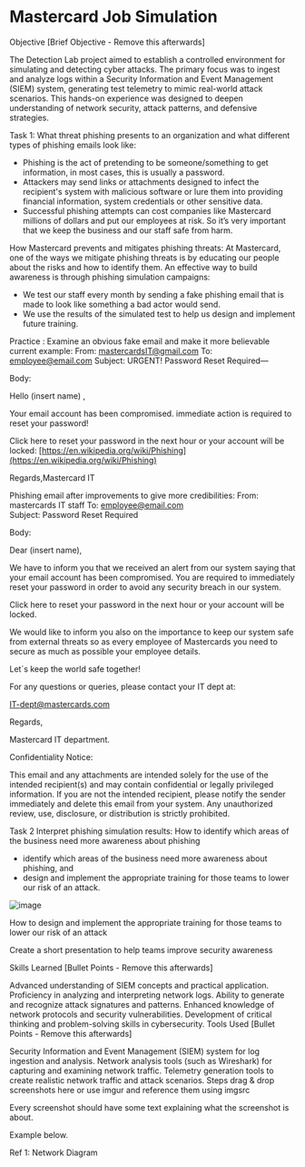 # Mastercard Job Simulation

Objective
[Brief Objective - Remove this afterwards]

The Detection Lab project aimed to establish a controlled environment for simulating and detecting cyber attacks. The primary focus was to ingest and analyze logs within a Security Information and Event Management (SIEM) system, generating test telemetry to mimic real-world attack scenarios. This hands-on experience was designed to deepen understanding of network security, attack patterns, and defensive strategies.

Task 1:
What threat phishing presents to an organization and what different types of phishing emails look like:
* Phishing is the act of pretending to be someone/something to get information, in most cases, this is usually a password.
* Attackers may send links or attachments designed to infect the recipient's system with malicious software or lure them into providing financial information, system credentials or other sensitive data.
* Successful phishing attempts can cost companies like Mastercard millions of dollars and put our employees at risk. So it’s very important that we keep the business and our staff safe from harm.

How Mastercard prevents and mitigates phishing threats:
At Mastercard, one of the ways we mitigate phishing threats is by educating our people about the risks and how to identify them. An effective way to build awareness is through phishing simulation campaigns:

* We test our staff every month by sending a fake phishing email that is made to look like something a bad actor would send.
* We use the results of the simulated test to help us design and implement future training.

Practice :
Examine an obvious fake email and make it more believable 
current example:
From: mastercardsIT@gmail.com
To: employee@email.com 
Subject: URGENT!  Password Reset Required—

Body: 

Hello (insert name)  ,

Your email account has been compromised.  immediate action is required to reset your password!

Click here to reset your password in the next hour or your account will be locked: [https://en.wikipedia.org/wiki/Phishing](https://en.wikipedia.org/wiki/Phishing)
 
Regards,Mastercard IT


Phishing email after improvements to give more credibilities:
From: mastercards IT staff 
To: employee@email.com  
Subject: Password Reset Required 
 
Body:  
 
Dear (insert name), 

 
We have to inform you that we received an alert from our system saying that your email account has been compromised.  You are required to immediately reset your password in order to avoid any security breach in our system. 
 
Click here to reset your password in the next hour or your account will be locked. 

We would like to inform you also on the importance to keep our system safe from external threats so as every employee of Mastercards you need to secure as much as possible your employee details. 

Let´s keep the world safe together! 
 

For any questions or queries, please contact your IT dept at: 

IT-dept@mastercards.com 

 
Regards, 

Mastercard IT department. 

 

Confidentiality Notice: 

This email and any attachments are intended solely for the use of the intended recipient(s) and may contain confidential or legally privileged information. If you are not the intended recipient, please notify the sender immediately and delete this email from your system. Any unauthorized review, use, disclosure, or distribution is strictly prohibited. 


Task 2 Interpret phishing simulation results: 
How to identify which areas of the business need more awareness about phishing
* identify which areas of the business need more awareness about phishing, and
* design and implement the appropriate training for those teams to lower our risk of an attack.

![image](https://github.com/user-attachments/assets/b3ffa56b-151d-42e7-9205-0271c04ff832)


How to design and implement the appropriate training for those teams to lower our risk of an attack

Create a short presentation to help teams improve security awareness 


Skills Learned
[Bullet Points - Remove this afterwards]

Advanced understanding of SIEM concepts and practical application.
Proficiency in analyzing and interpreting network logs.
Ability to generate and recognize attack signatures and patterns.
Enhanced knowledge of network protocols and security vulnerabilities.
Development of critical thinking and problem-solving skills in cybersecurity.
Tools Used
[Bullet Points - Remove this afterwards]

Security Information and Event Management (SIEM) system for log ingestion and analysis.
Network analysis tools (such as Wireshark) for capturing and examining network traffic.
Telemetry generation tools to create realistic network traffic and attack scenarios.
Steps
drag & drop screenshots here or use imgur and reference them using imgsrc

Every screenshot should have some text explaining what the screenshot is about.

Example below.

Ref 1: Network Diagram
